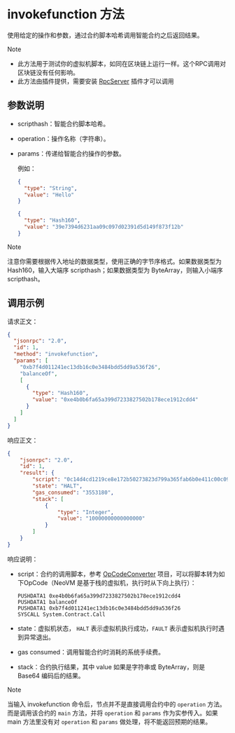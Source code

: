 # invokefunction 方法

使用给定的操作和参数，通过合约脚本哈希调用智能合约之后返回结果。

> [!Note]
>
> - 此方法用于测试你的虚拟机脚本，如同在区块链上运行一样。这个RPC调用对区块链没有任何影响。
> - 此方法由插件提供，需要安装 [RpcServer](https://github.com/neo-project/neo-modules/releases) 插件才可以调用

## 参数说明

- scripthash：智能合约脚本哈希。

- operation：操作名称（字符串）。

- params：传递给智能合约操作的参数。

  例如：

  ```json
  {
    "type": "String",
    "value": "Hello"
  }
  ```

  ```json
  {
    "type": "Hash160",
    "value": "39e7394d6231aa09c097d02391d5d149f873f12b"
  }
  ```


> [!Note]
>
> 注意你需要根据传入地址的数据类型，使用正确的字节序格式。如果数据类型为 Hash160，输入大端序 scripthash；如果数据类型为 ByteArray，则输入小端序 scripthash。


## 调用示例

请求正文：

```json
{
  "jsonrpc": "2.0",
  "id": 1,
  "method": "invokefunction",
  "params": [
    "0xb7f4d011241ec13db16c0e3484bdd5dd9a536f26",
    "balanceOf",
    [
      {
        "type": "Hash160",
        "value": "0xe4b0b6fa65a399d7233827502b178ece1912cdd4"
      }
    ]
  ]
}
```

响应正文：

```json
{
    "jsonrpc": "2.0",
    "id": 1,
    "result": {
        "script": "0c14d4cd1219ce8e172b50273823d799a365fab6b0e411c00c0962616c616e63654f660c14266f539addd5bd84340e6cb13dc11e2411d0f4b741627d5b52",
        "state": "HALT",
        "gas_consumed": "3553180",
        "stack": [
            {
                "type": "Integer",
                "value": "10000000000000000"
            }
        ]
    }
}
```

响应说明：

- script：合约的调用脚本，参考 [OpCodeConverter](https://github.com/chenzhitong/OpCodeConverter)  项目，可以将脚本转为如下OpCode（NeoVM 是基于栈的虚拟机，执行时从下向上执行）：

  ```
  PUSHDATA1 0xe4b0b6fa65a399d7233827502b178ece1912cdd4
  PUSHDATA1 balanceOf
  PUSHDATA1 0xb7f4d011241ec13db16c0e3484bdd5dd9a536f26
  SYSCALL System.Contract.Call
  ```

- state：虚拟机状态， `HALT` 表示虚拟机执行成功，`FAULT` 表示虚拟机执行时遇到异常退出。

- gas consumed：调用智能合约时消耗的系统手续费。

- stack：合约执行结果，其中 value 如果是字符串或 ByteArray，则是 Base64 编码后的结果。

> [!Note]
>
> 当输入 invokefunction 命令后，节点并不是直接调用合约中的 `operation` 方法。而是调用该合约的 `main` 方法，并将 `operation` 和 `params` 作为实参传入。如果 main 方法里没有对 `operation` 和 `params` 做处理，将不能返回预期的结果。